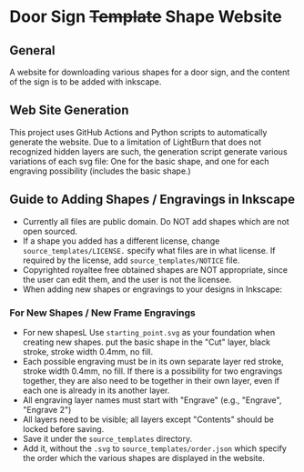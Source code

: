 # Door Sign ~~Template~~ Shape Website

## General
A website for downloading various shapes for a door sign, and the content of the sign is to be added with inkscape.

## Web Site Generation

This project uses GitHub Actions and Python scripts to automatically generate the website.
Due to a limitation of LightBurn that does not recognized hidden layers are such, the generation script generate various variations of each svg file: One for the basic shape, and one for each engraving possibility (includes the basic shape.)

## Guide to Adding Shapes / Engravings in Inkscape

- Currently all files are public domain. Do NOT add shapes which are not open sourced.
- If a shape you added has a different license, change `source_templates/LICENSE.` specify what files are in what license. If required by the license, add `source_templates/NOTICE` file.
- Copyrighted royaltee free obtained shapes are NOT appropriate, since the user can edit them, and the user is not the licensee.
- When adding new shapes or engravings to your designs in Inkscape:

### For New Shapes / New Frame Engravings
- For new shapesL Use `starting_point.svg` as your foundation when creating new shapes. put the basic shape in the "Cut" layer, black stroke, stroke width 0.4mm, no fill.
- Each possible engraving must be in its own separate layer red stroke, stroke width 0.4mm, no fill. If there is a possibility for two engravings together, they are also need to be together in their own layer, even if each one is already in its another layer.
- All engraving layer names must start with "Engrave" (e.g., "Engrave", "Engrave 2")
- All layers need to be visible; all layers except "Contents" should be locked before saving.
- Save it under the `source_templates` directory.
- Add it, without the `.svg` to `source_templates/order.json` which specify the order which the various shapes are displayed in the website.

